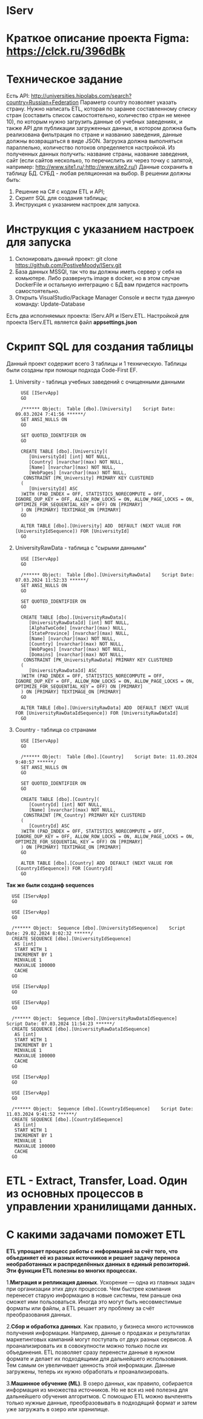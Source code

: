 # IServ
# Краткое описание проекта Figma: https://clck.ru/396dBk
# Техническое задание
Есть API:
http://universities.hipolabs.com/search?country=Russian+Federation
Параметр country позволяет указать страну.
Нужно написать ETL, которая по заранее составленному списку стран (составить список
самостоятельно, количество стран не менее 10), по которым нужно загрузить данные об
учебных заведениях, и также API для публикации загруженных данных, в котором должна быть
реализована фильтрация по стране и названию заведения, данные должны возвращаться в
виде JSON.
Загрузка должна выполняться параллельно, количество потоков определяется настройкой.
Из полученных данных получить: название страны, название заведения, сайт (если сайтов
несколько, то перечислить их через точку с запятой, например:
http://www.site1.ru/;http://www.site2.ru/)
Данные сохранить в таблицу БД. СУБД - любая реляционная на выбор.
В решении должны быть:
1. Решение на C# с кодом ETL и API;
2. Скрипт SQL для создания таблицы;
3. Инструкция с указанием настроек для запуска.

# Инструкция с указанием настроек для запуска
1) Склонировать данный проект: git clone https://github.com/PostiveMoody/IServ.git
2) База данных MSSQl, так что вы должны иметь сервер у себя на комьютере. Либо развернуть image в docker, но в этом случае DockerFile и остальную интеграцию с БД вам придется настроить самостоятельно.
3) Открыть VisualStudio/Package Manager Console и вести туда данную команду: Update-Database

Есть два исполняемых проекта: IServ.API и IServ.ETL. Настройкой для проекта IServ.ETL является файл **appsettings.json**

# Скрипт SQL для создания таблицы
Данный проект содержит всего 3 таблицы и 1 техническую. Таблицы были созданы при помощи подхода Code-First EF.

1) University - таблица учебных заведений с очищенными данными
   
         USE [IServApp]
         GO
         
         /****** Object:  Table [dbo].[University]    Script Date: 09.03.2024 7:41:56 ******/
         SET ANSI_NULLS ON
         GO
         
         SET QUOTED_IDENTIFIER ON
         GO
         
         CREATE TABLE [dbo].[University](
         	[UniversityId] [int] NOT NULL,
         	[Country] [nvarchar](max) NOT NULL,
         	[Name] [nvarchar](max) NOT NULL,
         	[WebPages] [nvarchar](max) NOT NULL,
          CONSTRAINT [PK_University] PRIMARY KEY CLUSTERED 
         (
         	[UniversityId] ASC
         )WITH (PAD_INDEX = OFF, STATISTICS_NORECOMPUTE = OFF, IGNORE_DUP_KEY = OFF, ALLOW_ROW_LOCKS = ON, ALLOW_PAGE_LOCKS = ON, OPTIMIZE_FOR_SEQUENTIAL_KEY = OFF) ON [PRIMARY]
         ) ON [PRIMARY] TEXTIMAGE_ON [PRIMARY]
         GO
         
         ALTER TABLE [dbo].[University] ADD  DEFAULT (NEXT VALUE FOR [UniversityIdSequence]) FOR [UniversityId]
         GO

2) UniversityRawData - таблица с "сырыми данными"

         USE [IServApp]
         GO
         
         /****** Object:  Table [dbo].[UniversityRawData]    Script Date: 07.03.2024 11:52:33 ******/
         SET ANSI_NULLS ON
         GO
         
         SET QUOTED_IDENTIFIER ON
         GO
         
         CREATE TABLE [dbo].[UniversityRawData](
         	[UniversityRawDataId] [int] NOT NULL,
         	[AlphaTwoCode] [nvarchar](max) NULL,
         	[StateProvince] [nvarchar](max) NULL,
         	[Name] [nvarchar](max) NOT NULL,
         	[Country] [nvarchar](max) NOT NULL,
         	[WebPages] [nvarchar](max) NOT NULL,
         	[Domains] [nvarchar](max) NOT NULL,
          CONSTRAINT [PK_UniversityRawData] PRIMARY KEY CLUSTERED 
         (
         	[UniversityRawDataId] ASC
         )WITH (PAD_INDEX = OFF, STATISTICS_NORECOMPUTE = OFF, IGNORE_DUP_KEY = OFF, ALLOW_ROW_LOCKS = ON, ALLOW_PAGE_LOCKS = ON, OPTIMIZE_FOR_SEQUENTIAL_KEY = OFF) ON [PRIMARY]
         ) ON [PRIMARY] TEXTIMAGE_ON [PRIMARY]
         GO
         
         ALTER TABLE [dbo].[UniversityRawData] ADD  DEFAULT (NEXT VALUE FOR [UniversityRawDataIdSequence]) FOR [UniversityRawDataId]
         GO

3) Country - таблица со странами

         USE [IServApp]
         GO
         
         /****** Object:  Table [dbo].[Country]    Script Date: 11.03.2024 9:40:57 ******/
         SET ANSI_NULLS ON
         GO
         
         SET QUOTED_IDENTIFIER ON
         GO
         
         CREATE TABLE [dbo].[Country](
         	[CountryId] [int] NOT NULL,
         	[Name] [nvarchar](max) NOT NULL,
          CONSTRAINT [PK_Country] PRIMARY KEY CLUSTERED 
         (
         	[CountryId] ASC
         )WITH (PAD_INDEX = OFF, STATISTICS_NORECOMPUTE = OFF, IGNORE_DUP_KEY = OFF, ALLOW_ROW_LOCKS = ON, ALLOW_PAGE_LOCKS = ON, OPTIMIZE_FOR_SEQUENTIAL_KEY = OFF) ON [PRIMARY]
         ) ON [PRIMARY] TEXTIMAGE_ON [PRIMARY]
         GO
         
         ALTER TABLE [dbo].[Country] ADD  DEFAULT (NEXT VALUE FOR [CountryIdSequence]) FOR [CountryId]
         GO

**Так же были созданф sequences**

      USE [IServApp]
      GO
      
      USE [IServApp]
      GO
      
      /****** Object:  Sequence [dbo].[UniversityIdSequence]    Script Date: 29.02.2024 8:02:32 ******/
      CREATE SEQUENCE [dbo].[UniversityIdSequence] 
       AS [int]
       START WITH 1
       INCREMENT BY 1
       MINVALUE 1
       MAXVALUE 100000
       CACHE 
      GO
      
      USE [IServApp]
      GO
      
      USE [IServApp]
      GO
      
      /****** Object:  Sequence [dbo].[UniversityRawDataIdSequence]    Script Date: 07.03.2024 11:54:23 ******/
      CREATE SEQUENCE [dbo].[UniversityRawDataIdSequence] 
       AS [int]
       START WITH 1
       INCREMENT BY 1
       MINVALUE 1
       MAXVALUE 100000
       CACHE 
      GO

      USE [IServApp]
      GO
      
      USE [IServApp]
      GO
      
      /****** Object:  Sequence [dbo].[CountryIdSequence]    Script Date: 11.03.2024 9:41:52 ******/
      CREATE SEQUENCE [dbo].[CountryIdSequence] 
       AS [int]
       START WITH 1
       INCREMENT BY 1
       MINVALUE 1
       MAXVALUE 100000
       CACHE 
      GO
         
# ETL - Extract, Transfer, Load. Один из основных процессов в управлении хранилищами данных.
# С какими задачами поможет ETL

**ETL упрощает процесс работы с информацией за счёт того, что объединяет её из разных источников и решает задачу переноса необработанных и распределённых данных в единый репозиторий. Эти функции ETL полезны во многих процессах.**

1.**Миграция и репликация данных**. Ускорение — одна из главных задач при организации этих двух процессов. Чем быстрее компания перенесет старую информацию в новые системы, тем раньше она сможет ими пользоваться. Иногда это могут быть несовместимые форматы или файлы, а ETL решает эту проблему за счёт преобразования данных.

2.**Сбор и обработка данных**. Как правило, у бизнеса много источников получения информации. Например, данные о продажах и результатах маркетинговых кампаний могут поступать от двух разных сервисов. А проанализировать их в совокупности можно только после их объединения. ETL позволяет сразу перенести данные в нужном формате и делает их подходящими для дальнейшего использования. Тем самым он увеличивает ценность этой информации. Данные загружены, теперь их нужно обработать и проанализировать.

3.**Машинное обучение (ML)**. В озеро данных, как правило, собирается информация из множества источников. Но не вся из неё полезна для дальнейшего обучения алгоритмов. С помощью ETL можно вычленять только нужные данные, преобразовывать в подходящий формат и затем уже загружать в озеро или хранилище.
